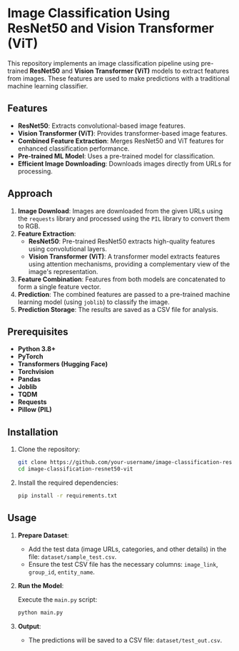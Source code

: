 # Image Classification Using ResNet50 and Vision Transformer (ViT)

This repository implements an image classification pipeline using pre-trained **ResNet50** and **Vision Transformer (ViT)** models to extract features from images. These features are used to make predictions with a traditional machine learning classifier.

## Features

- **ResNet50**: Extracts convolutional-based image features.
- **Vision Transformer (ViT)**: Provides transformer-based image features.
- **Combined Feature Extraction**: Merges ResNet50 and ViT features for enhanced classification performance.
- **Pre-trained ML Model**: Uses a pre-trained model for classification.
- **Efficient Image Downloading**: Downloads images directly from URLs for processing.

## Approach

1. **Image Download**: Images are downloaded from the given URLs using the `requests` library and processed using the `PIL` library to convert them to RGB.
2. **Feature Extraction**:
   - **ResNet50**: Pre-trained ResNet50 extracts high-quality features using convolutional layers.
   - **Vision Transformer (ViT)**: A transformer model extracts features using attention mechanisms, providing a complementary view of the image's representation.
3. **Feature Combination**: Features from both models are concatenated to form a single feature vector.
4. **Prediction**: The combined features are passed to a pre-trained machine learning model (using `joblib`) to classify the image.
5. **Prediction Storage**: The results are saved as a CSV file for analysis.

## Prerequisites

- **Python 3.8+**
- **PyTorch**
- **Transformers (Hugging Face)**
- **Torchvision**
- **Pandas**
- **Joblib**
- **TQDM**
- **Requests**
- **Pillow (PIL)**

## Installation

1. Clone the repository:

    ```bash
    git clone https://github.com/your-username/image-classification-resnet50-vit.git
    cd image-classification-resnet50-vit
    ```

2. Install the required dependencies:

    ```bash
    pip install -r requirements.txt
    ```

## Usage

1. **Prepare Dataset**:
    - Add the test data (image URLs, categories, and other details) in the file: `dataset/sample_test.csv`.
    - Ensure the test CSV file has the necessary columns: `image_link`, `group_id`, `entity_name`.

2. **Run the Model**:

    Execute the `main.py` script:

    ```bash
    python main.py
    ```

3. **Output**:
    - The predictions will be saved to a CSV file: `dataset/test_out.csv`.
